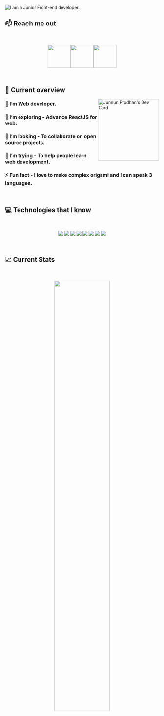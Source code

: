 ![I am a Junior Front-end developer. ](https://github.com/junnunprodhan/junnunprodhan/blob/main/images/githubcover.png)

## :mailbox: Reach me out

<br />

[<p align="center"><img height="75" src="https://github.com/junnunprodhan/junnunprodhan/blob/main/images/icons/Linkedin.png">](https://www.linkedin.com/in/md-junnun-prodhan/)[<img height="75" src="https://github.com/junnunprodhan/junnunprodhan/blob/main/images/icons/Facebook.png">](https://www.facebook.com/profile.php?id=100010419976460)[<img height="75" src="https://github.com/junnunprodhan/junnunprodhan/blob/main/images/icons/Twitter.png"> </p>](https://twitter.com/JunnunProdhan)

<br />

## :eyes: Current overview

<div align="left">
<a"><img align="right" src="https://github.com/junnunprodhan/junnunprodhan/blob/main/githubcover.png" width="200" alt="Junnun Prodhan's Dev Card"/></a>
</div>

### 🔭 I’m Web developer. 
### 🌱 I’m exploring - Advance ReactJS for web. 
### 👯 I’m looking - To collaborate on open source projects. 
### 🤔 I’m trying - To help people learn web development. 
### ⚡ Fun fact - I love to make complex origami and I can speak 3 languages.


<br />

## :computer: Technologies that I know
<br>
<p align="center">
<img src="https://github.com/junnunprodhan/junnunprodhan/blob/main/images/icons/HTML.png"/>
<img src="https://github.com/junnunprodhan/junnunprodhan/blob/main/images/icons/css.png"/>
<img src="https://github.com/junnunprodhan/junnunprodhan/blob/main/images/icons/JavaScript.png"/>
<img src="https://github.com/junnunprodhan/junnunprodhan/blob/main/images/icons/react.png"/>
<img src="https://github.com/junnunprodhan/junnunprodhan/blob/main/images/icons/tailwind.png"/>
<img src="https://github.com/junnunprodhan/junnunprodhan/blob/main/images/icons/Bootsrap.png"/>
<img src="https://github.com/junnunprodhan/junnunprodhan/blob/main/images/icons/node.png"/>
<img src="https://github.com/junnunprodhan/junnunprodhan/blob/main/images/icons/express.png"/>
</p><br/>

## :chart_with_upwards_trend: Current Stats

<br />
<p align="center">
  <img width="60%" src="https://github-readme-streak-stats.herokuapp.com/?user=mir-hussain&background=0D1117&sideNums=FFFFFF&sideLabels=9A9A9A&currStreakNum=FB8C00&dates=6E6E6E" />
</p>

